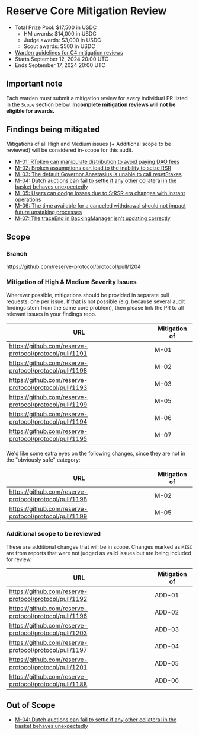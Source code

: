 # Reserve Core Mitigation Review

- Total Prize Pool: $17,500 in USDC
  - HM awards: $14,000 in USDC
  - Judge awards: $3,000 in USDC
  - Scout awards: $500 in USDC
- [Warden guidelines for C4 mitigation reviews](https://code4rena.notion.site/Guidelines-for-C4-mitigation-reviews-ed10fc5cfbf640bd8dcec66f38b343c4)
- Starts September 12, 2024 20:00 UTC
- Ends September 17, 2024 20:00 UTC

## Important note

Each warden must submit a mitigation review for _every_ individual PR listed in the `Scope` section below. **Incomplete mitigation reviews will not be eligible for awards.**

## Findings being mitigated

Mitigations of all High and Medium issues (+ Additional scope to be reviewed) will be considered in-scope for this audit.

- [M-01: RToken can manipulate distribution to avoid paying DAO fees](https://github.com/code-423n4/2024-07-reserve-findings/issues/53)
- [M-02: Broken assumptions can lead to the inability to seize RSR](https://github.com/code-423n4/2024-07-reserve-findings/issues/39)
- [M-03: The default Governor Anastasius is unable to call resetStakes](https://github.com/code-423n4/2024-07-reserve-findings/issues/36)
- [M-04: Dutch auctions can fail to settle if any other collateral in the basket behaves unexpectedly](https://github.com/code-423n4/2024-07-reserve-findings/issues/32)
- [M-05: Users can dodge losses due to StRSR era changes with instant operations](https://github.com/code-423n4/2024-07-reserve-findings/issues/21)
- [M-06: The time available for a canceled withdrawal should not impact future unstaking processes](https://github.com/code-423n4/2024-07-reserve-findings/issues/18)
- [M-07: The traceEnd in BackingManager isn't updating correctly](https://github.com/code-423n4/2024-07-reserve-findings/issues/6)

## Scope

### Branch

https://github.com/reserve-protocol/protocol/pull/1204

### Mitigation of High & Medium Severity Issues

Wherever possible, mitigations should be provided in separate pull requests, one per issue. If that is not possible (e.g. because several audit findings stem from the same core problem), then please link the PR to all relevant issues in your findings repo.

| URL                                                    | Mitigation of |
| ------------------------------------------------------ | ------------- |
| https://github.com/reserve-protocol/protocol/pull/1191 | M-01          |
| https://github.com/reserve-protocol/protocol/pull/1198 | M-02          |
| https://github.com/reserve-protocol/protocol/pull/1193 | M-03          |
| https://github.com/reserve-protocol/protocol/pull/1199 | M-05          |
| https://github.com/reserve-protocol/protocol/pull/1194 | M-06          |
| https://github.com/reserve-protocol/protocol/pull/1195 | M-07          |

We'd like some extra eyes on the following changes, since they are not in the "obviously safe" category:

| URL                                                    | Mitigation of |
| ------------------------------------------------------ | ------------- |
| https://github.com/reserve-protocol/protocol/pull/1198 | M-02          |
| https://github.com/reserve-protocol/protocol/pull/1199 | M-05          |

### Additional scope to be reviewed

These are additional changes that will be in scope. Changes marked as `MISC` are from reports that were not judged as valid issues but are being included for review.

| URL                                                    | Mitigation of |
| ------------------------------------------------------ | ------------- |
| https://github.com/reserve-protocol/protocol/pull/1192 | ADD-01         |
| https://github.com/reserve-protocol/protocol/pull/1196 | ADD-02         |
| https://github.com/reserve-protocol/protocol/pull/1203 | ADD-03          |
| https://github.com/reserve-protocol/protocol/pull/1197 | ADD-04        |
| https://github.com/reserve-protocol/protocol/pull/1201 | ADD-05        |
| https://github.com/reserve-protocol/protocol/pull/1188 | ADD-06           |

## Out of Scope

- [M-04: Dutch auctions can fail to settle if any other collateral in the basket behaves unexpectedly](https://github.com/code-423n4/2024-07-reserve-findings/issues/32)
